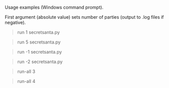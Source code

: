 Usage examples (Windows command prompt).

First argument (absolute value) sets number of parties (output to .log files if negative).

> run 1 secretsanta.py

> run 5 secretsanta.py

> run -1 secretsanta.py

> run -2 secretsanta.py

> run-all 3

> run-all 4
